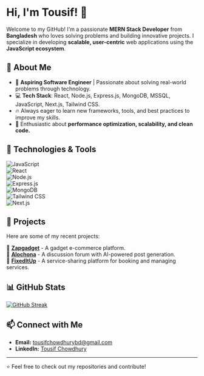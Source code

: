 # Hi, I'm Tousif! 👋

Welcome to my GitHub! I'm a passionate **MERN Stack Developer** from **Bangladesh** who loves solving problems and building innovative projects. I specialize in developing **scalable, user-centric** web applications using the **JavaScript ecosystem**.

## 🚀 About Me
- 🌟 **Aspiring Software Engineer** | Passionate about solving real-world problems through technology.
- 💻 **Tech Stack**: React, Node.js, Express.js, MongoDB, MSSQL, JavaScript, Next.js, Tailwind CSS.
- 🔥 Always eager to learn new frameworks, tools, and best practices to improve my skills.
- 🚀 Enthusiastic about **performance optimization, scalability, and clean code.**

## 🔧 Technologies & Tools
![JavaScript](https://img.shields.io/badge/JavaScript-F7DF1E?style=flat&logo=javascript&logoColor=black)  
![React](https://img.shields.io/badge/React-61DAFB?style=flat&logo=react&logoColor=black)  
![Node.js](https://img.shields.io/badge/Node.js-339933?style=flat&logo=node.js&logoColor=white)  
![Express.js](https://img.shields.io/badge/Express.js-000000?style=flat&logo=express&logoColor=white)  
![MongoDB](https://img.shields.io/badge/MongoDB-47A248?style=flat&logo=mongodb&logoColor=white)  
![Tailwind CSS](https://img.shields.io/badge/TailwindCSS-38B2AC?style=flat&logo=tailwind-css&logoColor=white)  
![Next.js](https://img.shields.io/badge/Next.js-000000?style=flat&logo=next.js&logoColor=white)  

## 🌟 Projects
Here are some of my recent projects:

🔹 [**Zapgadget**](https://zapgadget.netlify.app/) - A gadget e-commerce platform.  
🔹 [**Alochona**](https://alochonaa.netlify.app/) - A discussion forum with AI-powered post generation.  
🔹 [**FixedItUp**](https://fixeditup.netlify.app/) - A service-sharing platform for booking and managing services.

## 📊 GitHub Stats
[![GitHub Streak](https://streak-stats.demolab.com/?user=TousifSadequeChowdhury&theme=dark)](https://git.io/streak-stats)

## 📫 Connect with Me
- **Email:** tousifchowdhurybd@gmail.com  
- **LinkedIn:** [Tousif Chowdhury](https://www.linkedin.com/in/tousif-chowdhury-b6ab471b0/)  

---
⭐️ Feel free to check out my repositories and contribute!
